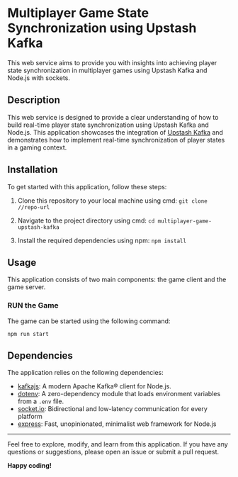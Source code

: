 # Multiplayer Game State Synchronization using Upstash Kafka

This web service aims to provide you with insights into achieving player state synchronization in multiplayer games using Upstash Kafka and Node.js with sockets.

## Description

This web service is designed to provide a clear understanding of how to build real-time player state synchronization using Upstash Kafka and Node.js. This application showcases the integration of [Upstash Kafka](https://upstash.com/kafka) and demonstrates how to implement real-time synchronization of player states in a gaming context.

## Installation

To get started with this application, follow these steps:

1. Clone this repository to your local machine using cmd: `git clone //repo-url`

2. Navigate to the project directory using cmd: `cd multiplayer-game-upstash-kafka`

3. Install the required dependencies using npm: `npm install`

## Usage

This application consists of two main components: the game client and the game server.

### RUN the Game

The game can be started using the following command:

`npm run start`

## Dependencies

The application relies on the following dependencies:

- [kafkajs](https://www.npmjs.com/package/kafkajs): A modern Apache Kafka® client for Node.js.
- [dotenv](https://www.npmjs.com/package/dotenv): A zero-dependency module that loads environment variables from a `.env` file.
- [socket.io](https://socket.io/): Bidirectional and low-latency communication for every platform
- [express](https://expressjs.com/): Fast, unopinionated, minimalist web framework for Node.js


---

Feel free to explore, modify, and learn from this application. If you have any questions or suggestions, please open an issue or submit a pull request.

**Happy coding!**
